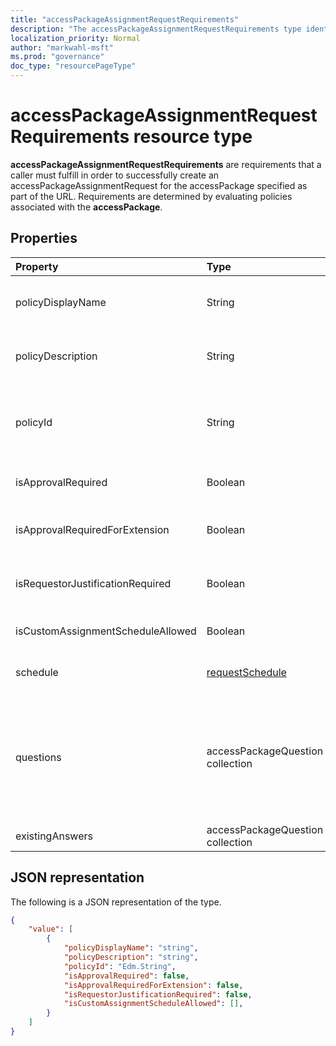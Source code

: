 ```yaml
---
title: "accessPackageAssignmentRequestRequirements"
description: "The accessPackageAssignmentRequestRequirements type identifies the requirements necessary to request the specified access package."
localization_priority: Normal
author: "markwahl-msft"
ms.prod: "governance"
doc_type: "resourcePageType"
---
```


# accessPackageAssignmentRequestRequirements resource type

**accessPackageAssignmentRequestRequirements** are requirements that a caller must fulfill in order to successfully create an accessPackageAssignmentRequest for the accessPackage specified as part of the URL. Requirements are determined by evaluating policies associated with the **accessPackage**. 

## Properties
| Property                     | Type                      | Description |
| :--------------------------- | :------------------------ | :---------- |
| policyDisplayName | String | The display name of the policy that the user is trying to request access using. |
| policyDescription | String | The description of the policy that the user is trying to request access using.  |
| policyId | String | The ID of the policy that these requirements are associated with. This ID can be used when creating a new assignment request. |
| isApprovalRequired | Boolean | Whether or not a request must be approved by an approver. |
| isApprovalRequiredForExtension  | Boolean | Whether approval is required when a user tries to extend their access. |
| isRequestorJustificationRequired | Boolean | Whether a requestor must supply justification when submitting an assignment request. |
| isCustomAssignmentScheduleAllowed | Boolean | Whether the requestor is allowed to set a custom schedule. |
| schedule | [requestSchedule](../resources/requestschedule.md) | Schedule restrictions that are enforced, if any; `null` if none. |
| questions | accessPackageQuestion collection | Questions that are configured on the policy, required or optional; callers can determine if a question is required or optional based on the **isRequired** property on accessPackageQuestion. `null` if no questions are configured. |
| existingAnswers | accessPackageQuestion collection | Answers that have already been provided. |

## JSON representation

The following is a JSON representation of the type.

```json
{ 
    "value": [ 
        { 
            "policyDisplayName": "string", 
            "policyDescription": "string",
            "policyId": "Edm.String",  
            "isApprovalRequired": false, 
            "isApprovalRequiredForExtension": false, 
            "isRequestorJustificationRequired": false,
            "isCustomAssignmentScheduleAllowed": [],
        } 
    ] 
} 
```
